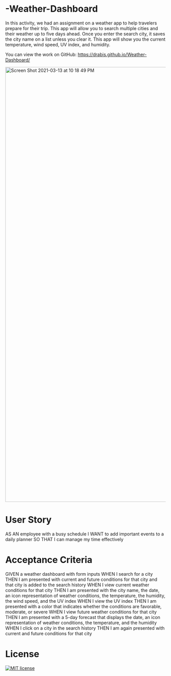 # -Weather-Dashboard
In this activity, we had an assignment on a weather app to help travelers prepare for their trip. This app will allow you to search multiple cities and their weather up to five days ahead.  Once you enter the search city, it saves the city name on a list unless you clear it. This app will show you the current temperature, wind speed, UV index, and humidity.

You can view the work on GitHub: https://drabis.github.io/Weather-Dashboard/

<img width="1367" alt="Screen Shot 2021-03-13 at 10 18 49 PM" src="https://user-images.githubusercontent.com/76567790/111056530-8f82e300-844d-11eb-9bd4-d9637a76ce68.png">

# User Story

AS AN employee with a busy schedule
I WANT to add important events to a daily planner
SO THAT I can manage my time effectively

# Acceptance Criteria

GIVEN a weather dashboard with form inputs
WHEN I search for a city
THEN I am presented with current and future conditions for that city and that city is added to the search history
WHEN I view current weather conditions for that city
THEN I am presented with the city name, the date, an icon representation of weather conditions, the temperature, the humidity, the wind speed, and the UV index
WHEN I view the UV index
THEN I am presented with a color that indicates whether the conditions are favorable, moderate, or severe
WHEN I view future weather conditions for that city
THEN I am presented with a 5-day forecast that displays the date, an icon representation of weather conditions, the temperature, and the humidity
WHEN I click on a city in the search history
THEN I am again presented with current and future conditions for that city

# License
[![MIT license](https://img.shields.io/badge/License-MIT-blue.svg)](https://lbesson.mit-license.org/)


